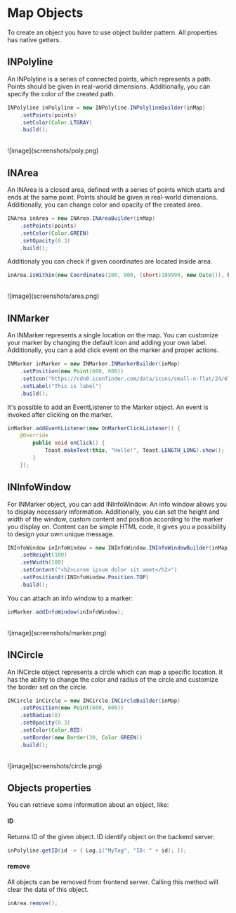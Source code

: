 # __Map Objects__

To create an object you have to use object builder pattern.
All properties has native getters. 

## __INPolyline__

An INPolyline is a series of connected points, which represents a path.
Points should be given in real-world dimensions. Additionally, you can specify the color of the created path.

```java
INPolyline inPolyline = new INPolyline.INPolylineBuilder(inMap)
    .setPoints(points)
    .setColor(Color.LTGRAY)
    .build();
```

<br>
![image](screenshots/poly.png)
<br>

## __INArea__

An INArea is a closed area, defined with a series of points which starts and ends at the same point.
Points should be given in real-world dimensions. Additionally, you can change color and opacity of the created area.

```java
INArea inArea = new INArea.INAreaBuilder(inMap)
    .setPoints(points)
    .setColor(Color.GREEN)
    .setOpacity(0.3)
    .build();
```

Additionaly you can check if given coordinates are located inside area.

```java
inArea.isWithin(new Coordinates(200, 800, (short)109999, new Date()), bool -> Log.i("Indoor", "Is within: " + bool));
```

<br>
![image](screenshots/area.png)
<br>

## __INMarker__

An INMarker represents a single location on the map. You can customize your marker by changing the default icon and adding your own label.
Additionally, you can a add click event on the marker and proper actions.

```java
INMarker inMarker = new INMarker.INMarkerBuilder(inMap)
    .setPosition(new Point(600, 600))
    .setIcon("https://cdn0.iconfinder.com/data/icons/small-n-flat/24/678111-map-marker-512.png")
    .setLabel("This is label")
    .build();
```

It's possible to add an EventListener to the Marker object. An event is invoked after clicking on the marker.

```java
inMarker.addEventListener(new OnMarkerClickListener() {
    @Override
        public void onClick() {
            Toast.makeText(this, "Hello!", Toast.LENGTH_LONG).show();
        }
    });
```

## __INInfoWindow__

For INMarker object, you can add INInfoWindow. An info window allows you to display necessary information.
Additionally, you can set the height and width of the window, custom content and position according to the marker you display on.
Content can be simple HTML code, it gives you a possibility to design your own unique message.

```java
INInfoWindow inInfoWindow = new INInfoWindow.INInfoWindowBuilder(inMap)
    .setHeight(100)
    .setWidth(100)
    .setContent("<h2>Lorem ipsum dolor sit amet</h2>")
    .setPositionAt(INInfoWindow.Position.TOP)
    .build();
```

You can attach an info window to a marker:
```java
inMarker.addInfoWindow(inInfoWindow);
```

<br>
![image](screenshots/marker.png)
<br>

## INCircle

An INCircle object represents a circle which can map a specific location. 
It has the ability to change the color and radius of the circle and customize the border set on the circle.

```java
INCircle inCircle = new INCircle.INCircleBuilder(inMap)
	.setPosition(new Point(600, 600))
	.setRadius(8)
	.setOpacity(0.3)
	.setColor(Color.RED)
	.setBorder(new Border(30, Color.GREEN))
	.build();
```
<br>
![image](screenshots/circle.png)
<br>

## __Objects properties__
You can retrieve some information about an object, like:

#### ID
Returns ID of the given object. ID identify object on the backend server.
```java
inPolyline.getID(id -> { Log.i("MyTag", "ID: " + id); });
```
#### remove
All objects can be removed from frontend server.
Calling this method will clear the data of this object.
```java
inArea.remove();
```
